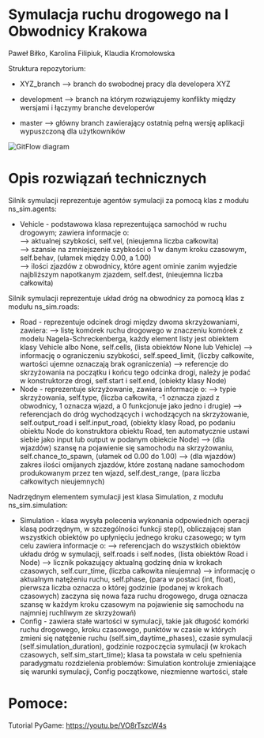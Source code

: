 # Symulacja ruchu drogowego na I Obwodnicy Krakowa

Paweł Biłko, Karolina Filipiuk, Klaudia Kromołowska

Struktura repozytorium:

- XYZ_branch  --> branch do swobodnej pracy dla developera XYZ

- development --> branch na którym rozwiązujemy konflikty między wersjami i łączymy branche developerów

- master      --> główny branch zawierający ostatnią pełną wersję aplikacji wypuszczoną dla użytkowników

![GitFlow diagram](https://www.researchgate.net/profile/Stephan_Krusche/publication/262450959/figure/fig6/AS:668360731811856@1536361024747/Simplified-version-of-the-gitflow-branching-model-adapted-from-8.png)

# Opis rozwiązań technicznych
Silnik symulacji reprezentuje agentów symulacji za pomocą klas z modułu ns_sim.agents:  
- Vehicle - podstawowa klasa reprezentująca samochód w ruchu drogowym; zawiera informacje o:  
          --> aktualnej szybkości, self.vel, (nieujemna liczba całkowita)  
          --> szansie na zmniejszenie szybkości o 1 w danym kroku czasowym, self.behav, (ułamek między 0.00, a 1.00)  
          --> ilości zjazdów z obwodnicy, które agent ominie zanim wyjedzie najbliższym napotkanym zjazdem, self.dest, (nieujemna liczba całkowita)  
          
Silnik symulacji reprezentuje układ dróg na obwodnicy za pomocą klas z modułu ns_sim.roads:
- Road - reprezentuje odcinek drogi między dwoma skrzyżowaniami, zawiera: 
       --> listę komórek ruchu drogowego w znaczeniu komórek z modelu Nagela-Schreckenberga, każdy element listy jest obiektem klasy Vehicle albo None, self.cells, (lista obiektów None lub Vehicle)
       --> informację o ograniczeniu szybkości, self.speed_limit, (liczby całkowite, wartości ujemne oznaczają brak ograniczenia)
       --> referencje do skrzyżowania na początku i końcu tego odcinka drogi, należy je podać w konstruktorze drogi, self.start i self.end, (obiekty klasy Node)
- Node - reprezentuje skrzyżowanie, zawiera informacje o:
       --> typie skrzyżowania, self.type, (liczba całkowita, -1 oznacza zjazd z obwodnicy, 1 oznacza wjazd, a 0 funkcjonuje jako jedno i drugie)
       --> referencjach do dróg wychodzących i wchodzących na skrzyżowanie, self.output_road i self.input_road, (obiekty klasy  Road, po podaniu obiektu Node do konstruktora obiektu Road, ten automatycznie ustawi siebie jako input lub output w podanym obiekcie Node)
       --> (dla wjazdów) szansę na pojawienie się samochodu na skrzyżowaniu, self.chance_to_spawn, (ułamek od 0.00 do 1.00)
       --> (dla wjazdów) zakres ilości omijanych zjazdów, które zostaną nadane samochodom produkowanym przez ten wjazd, self.dest_range, (para liczba całkowitych nieujemnych)

Nadrzędnym elementem symulacji jest klasa Simulation, z modułu ns_sim.simulation:
- Simulation - klasa wysyła polecenia wykonania odpowiednich operacji klasą podrzędnym, w szczególności funkcji step(), obliczającej stan wszystkich obiektów po upłynięciu jednego kroku czasowego; w tym celu zawiera informacje o:
             --> referencjach do wszystkich obiektów układu dróg w symulacji, self.roads i self.nodes, (lista obiektów Road i Node)
             --> licznik pokazujący aktualną godzinę dnia w krokach czasowych, self.curr_time, (liczba całkowita nieujemna)
             --> informację o aktualnym natężeniu ruchu, self.phase, (para w postaci (int, float), pierwsza liczba oznacza o której godzinie (podanej w krokach czasowych) zaczyna się nowa faza ruchu drogowego, druga oznacza szansę w każdym kroku czasowym na pojawienie się samochodu na najmniej ruchliwym ze skrzyżowań)
- Config - zawiera stałe wartości w symulacji, takie jak długość komórki ruchu drogowego, kroku czasowego, punktów w czasie w których zmieni się natężenie ruchu (self.sim_daytime_phases), czasie symulacji (self.simulation_duration), godzinie rozpoczęcia symulacji (w krokach czasowych, self.sim_start_time); klasa ta powstała w celu spełnienia paradygmatu rozdzielenia problemów: Simulation kontroluje zmieniające się warunki symulacji, Config początkowe, niezmienne wartości, stałe

# Pomoce:

Tutorial PyGame:
https://youtu.be/VO8rTszcW4s

